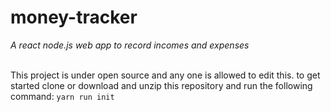 # money-tracker

<i>A react node.js web app to record incomes and expenses</i>

<br/>
This project is under open source and any one is allowed to edit this.  
to get started clone or download and unzip this repository and run the following command:
<code>yarn run init</code>
